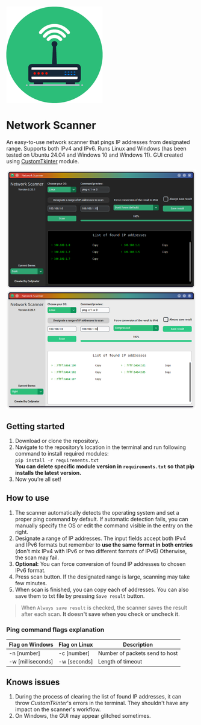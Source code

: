 ![logo](./public/logo.png)


# Network Scanner

An easy-to-use network scanner that pings IP addresses from designated range. Supports both IPv4 and IPv6.
Runs Linux and Windows (has been tested on Ubuntu 24.04 and Windows 10 and Windows 11). 
GUI created using [CustomTkinter](https://customtkinter.tomschimansky.com/) module.

![example 1](./public/dark_theme.png)
![example 2](./public/light_theme.png)

## Getting started

1. Download or clone the repository.
2. Navigate to the repository’s location in the terminal and run following command to install required modules:  
 `pip install -r requirements.txt`  
  **You can delete specific module version in `requirements.txt` so that pip installs the latest version.**
3. Now you’re all set!

## How to use
1. The scanner automatically detects the operating system and set a proper ping command by default.
If automatic detection fails, you can manually specify the OS or edit the command visible in the entry on the right.
2. Designate a range of IP addresses. The input fields accept both IPv4 and IPv6 formats but remember to **use the 
same format in both entries** (don't mix IPv4 with IPv6 or two different formats of IPv6) Otherwise, the scan may fail.
3. **Optional:** You can force conversion of found IP addresses to chosen IPv6 format.
4. Press scan button. If the designated range is large, scanning may take few minutes.
5. When scan is finished, you can copy each of addresses. You can also save them to txt file by pressing `Save result`
button.

> When `Always save result` is checked, the scanner saves the result after each scan. **It doesn't save when you check
or uncheck it**.

### Ping command flags explanation

| Flag on Windows      | Flag on Linux | Description                    |
|----------------------|---------------|--------------------------------|
| -n [number]          | -c [number]   | Number of packets send to host |
| -w [milliseconds]    | -w [seconds]  | Length of timeout              |


## Knows issues
1. During the process of clearing the list of found IP addresses, it can throw *CustomTkinter*'s errors in the terminal.
They shouldn't have any impact on the scanner's workflow.
2. On Windows, the GUI may appear glitched sometimes.